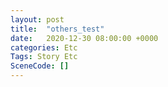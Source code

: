 ```yaml
---
layout: post
title:  "others_test"
date:   2020-12-30 08:00:00 +0000
categories: Etc
Tags: Story Etc
SceneCode: []
---
```

